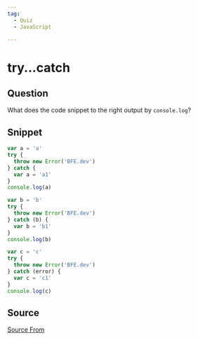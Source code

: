 ```yaml
---
tag:
  - Quiz
  - JavaScript

---
```

  
# try...catch

## Question
What does the code snippet to the right output by `console.log`?

## Snippet
```js
var a = 'a'
try {
  throw new Error('BFE.dev')
} catch {
  var a = 'a1'
}
console.log(a)

var b = 'b'
try {
  throw new Error('BFE.dev')
} catch (b) {
  var b = 'b1'
}
console.log(b)

var c = 'c'
try {
  throw new Error('BFE.dev')
} catch (error) {
  var c = 'c1'
}
console.log(c)
```
    


##  Source
[Source From](https://bigfrontend.dev/quiz/try-catch)

  